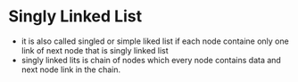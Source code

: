 # Singly Linked List

- it is also called singled or simple liked list if each node containe only one link of next node that is singly linked list
- singly linked lits is chain of nodes which every node contains data and next node link in the chain.
